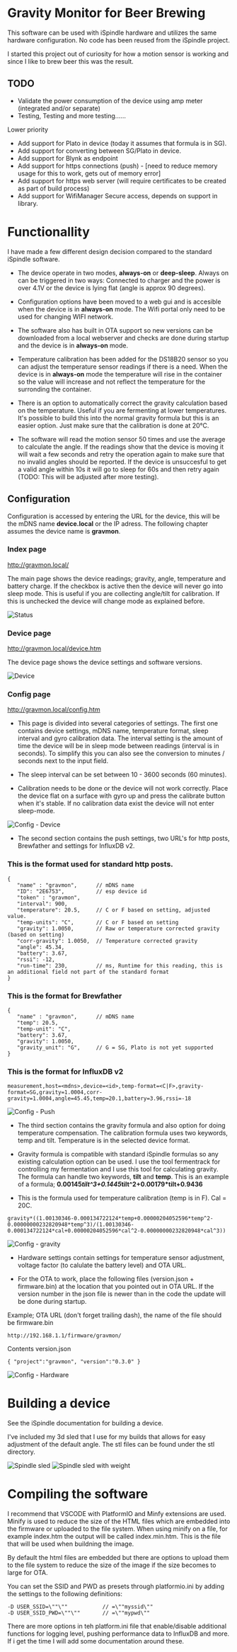 # Gravity Monitor for Beer Brewing

This software can be used with iSpindle hardware and utilizes the same hardware configuration. No code has been reused from the iSpindle project. 

I started this project out of curiosity for how a motion sensor is working and since I like to brew beer this was the result. 

## TODO

* Validate the power consumption of the device using amp meter (integrated and/or separate)
* Testing, Testing and more testing......

Lower priority
* Add support for Plato in device (today it assumes that formula is in SG). 
* Add support for converting between SG/Plato in device.
* Add support for Blynk as endpoint
* Add support for https connections (push) - [need to reduce memory usage for this to work, gets out of memory error]
* Add support for https web server (will require certificates to be created as part of build process)
* Add support for WifiManager Secure access, depends on support in library.

# Functionallity

I have made a few different design decision compared to the standard iSpindle software. 

* The device operate in two modes, __always-on__ or __deep-sleep__. Always on can be triggered in two ways: Connected to charger and the power is over 4.1V or the device is lying flat (angle is approx 90 degrees). 

* Configuration options have been moved to a web gui and is accesible when the device is in __always-on__ mode. The Wifi portal only need to be used for changing WIFI network. 

* The software also has built in OTA support so new versions can be downloaded from a local webserver and checks are done during startup and the device is in __always-on__ mode.

* Temperature calibration has been added for the DS18B20 sensor so you can adjust the temperature sensor readings if there is a need. When the device is in __always-on__ mode the temperature will rise in the container so the value will increase and not reflect the temperature for the surronding the container.

* There is an option to automatically correct the gravity calculation based on the temperature. Useful if you are fermenting at lower temperatures. It's possible to build this into the normal gravity formula but this is an easier option. Just make sure that the calibration is done at 20°C.

* The software will read the motion sensor 50 times and use the average to calculate the angle. If the readings show that the device is moving it will wait a few seconds and retry the operation again to make sure that no invalid angles should be reported. If the device is unsuccesful to get a valid angle within 10s it will go to sleep for 60s and then retry again (TODO: This will be adjusted after more testing).

## Configuration 

Configuration is accessed by entering the URL for the device, this will be the mDNS name __device.local__ or the IP adress. The following chapter assumes the device name is __gravmon__.

### Index page

http://gravmon.local/

The main page shows the device readings; gravity, angle, temperature and battery charge. If the checkbox is active then the device will never go into sleep mode. This is useful if you are collecting angle/tilt for calibration. If this is unchecked the device will change mode as explained before.

![Status](img/index.png)

### Device page

http://gravmon.local/device.htm

The device page shows the device settings and software versions. 

![Device](img/device.png)

### Config page

http://gravmon.local/config.htm

* This page is divided into several categories of settings. The first one contains device settings, mDNS name, temperature format, sleep interval and gyro calibration data. The interval setting is the amount of time the device will be in sleep mode between readings (interval is in seconds). To simplify this you can also see the conversion to minutes / seconds next to the input field.

* The sleep interval can be set between 10 - 3600 seconds (60 minutes). 

* Calibration needs to be done or the device will not work correctly. Place the device flat on a surface with gyro up and press the calibrate button when it's stable. If no calibration data exist the device will not enter sleep-mode.

![Config - Device](img/config1.png)

* The second section contains the push settings, two URL's for http posts, Brewfather and settings for InfluxDB v2. 

### This is the format used for standard http posts. 
```
{ 
   "name" : "gravmon",      // mDNS name
   "ID": "2E6753",          // esp device id
   "token" : "gravmon",
   "interval": 900,     
   "temperature": 20.5,     // C or F based on setting, adjusted value.
   "temp-units": "C",       // C or F based on setting
   "gravity": 1.0050,       // Raw or temperature corrected gravity (based on setting)
   "corr-gravity": 1.0050,  // Temperature corrected gravity 
   "angle": 45.34,
   "battery": 3.67,
   "rssi": -12,
   "run-time": 230,         // ms, Runtime for this reading, this is an additional field not part of the standard format
}
```

### This is the format for Brewfather

```
{ 
   "name" : "gravmon",      // mDNS name
   "temp": 20.5,
   "temp-unit": "C",
   "battery": 3.67,
   "gravity": 1.0050,
   "gravity_unit": "G",     // G = SG, Plato is not yet supported
}
```

### This is the format for InfluxDB v2

```
measurement,host=<mdns>,device=<id>,temp-format=<C|F>,gravity-format=SG,gravity=1.0004,corr-gravity=1.0004,angle=45.45,temp=20.1,battery=3.96,rssi=-18
```

![Config - Push](img/config2.png)

* The third section contains the gravity formula and also option for doing temperature compensation. The calibration formula uses two keywords, temp and tilt. Temperature is in the selected device format. 

* Gravity formula is compatible with standard iSpindle formulas so any existing calculation option can be used. I use the tool fermentrack for controlling my fermentation and I use this tool for calculating gravity. The formula can handle two keywords, __tilt__ and __temp__. This is an example of a formula; __0.00145*tilt^3+0.1445*tilt^2+0.00179*tilt+0.9436__ 

* This is the formula used for temperature calibration (temp is in F). Cal = 20C.
```
gravity*((1.00130346-0.000134722124*temp+0.00000204052596*temp^2-0.00000000232820948*temp^3)/(1.00130346-0.000134722124*cal+0.00000204052596*cal^2-0.00000000232820948*cal^3))
```
![Config - gravity](img/config3.png)

* Hardware settings contain settings for temperature sensor adjustment, voltage factor (to calulate the battery level) and OTA URL.

* For the OTA to work, place the following files (version.json + firmware.bin) at the location that you pointed out in OTA URL. If the version number in the json file is newer than in the code the update will be done during startup.

Example; OTA URL (don't forget trailing dash), the name of the file should be firmware.bin
```
http://192.168.1.1/firmware/gravmon/
```

Contents version.json
```
{ "project":"gravmon", "version":"0.3.0" }
```

![Config - Hardware](img/config4.png)

# Building a device

See the iSpindle documentation for building a device. 

I've included my 3d sled that I use for my builds that allows for easy adjustment of the default angle. The stl files can be found under the stl directory.

![Spindle sled](img/spindle.png)
![Spindle sled with weight](img/spindle-weight.png)

# Compiling the software

I recommend that VSCODE with PlatformIO and Minfy extensions are used. Minify is used to reduce the size of the HTML files which are embedded into the firmware or uploaded to the file system. When using minify on a file, for example index.htm the output will be called index.min.htm. This is the file that will be used when buildning the image. 

By default the html files are embedded but there are options to upload them to the file system to reduce the size of the image if the size becomes to large for OTA. 

You can set the SSID and PWD as presets through platformio.ini by adding the settings to the following definitions:
```
-D USER_SSID=\""\""           // =\""myssid\""
-D USER_SSID_PWD=\""\""       // =\""mypwd\""
```

There are more options in teh platform.ini file that enable/disable additional functions for logging level, pushing performance data to InfluxDB and more. If i get the time I will add some documentation around these. 